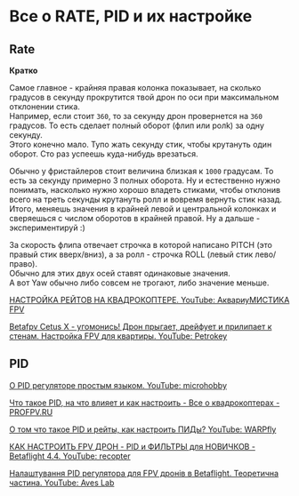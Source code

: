 # Все о RATE, PID и их настройке

## Rate

**Кратко**

Самое главное - крайняя правая колонка показывает, на сколько градусов в секунду прокрутится твой дрон по оси при максимальном отклонении стика.  
Например, если стоит `360`, то за секунду дрон провернется на `360` градусов. То есть сделает полный оборот (флип или ролk) за одну секунду.  
Этого конечно мало. Тупо жать секунду стик, чтобы крутануть один оборот. Сто раз успеешь куда-нибудь врезаться.  

Обычно у фристайлеров стоит величина близкая к `1000` градусам. То есть за секунду примерно 3 полных оборота. Ну и естественно нужно понимать, насколько нужно хорошо владеть стиками, чтобы отклонив всего на треть секунды крутануть ролл и вовремя вернуть стик назад.  
Итого, меняешь значения в крайней левой и центральной колонках и сверяешься с числом оборотов в крайней правой. Ну а дальше - экспериментируй :)

За скорость флипа отвечает строчка в которой написано PITCH (это правый стик вверх/вниз), а за ролл - строчка ROLL (левый стик лево/право).  
Обычно для этих двух осей ставят одинаковые значения.  
А вот Yaw обычно либо совсем не трогают, либо значение меньше.  

[НАСТРОЙКА РЕЙТОВ НА КВАДРОКОПТЕРЕ. YouTube: АквариуМИСТИКА FPV](https://www.youtube.com/watch?v=0IswQO2v-WY)

[Betafpv Cetus X - угомонись! Дрон прыгает, дрейфует и прилипает к стенам. Настройка FPV для квартиры. YouTube: Petrokey](https://www.youtube.com/watch?v=kPr2hmY9g5g)

## PID
[О PID регуляторе простым языком. YouTube: microhobby](https://www.youtube.com/watch?v=NbEhtZlSa6A)

[Что такое PID, на что влияет и как настроить - Все о квадрокоптерах - PROFPV.RU](https://profpv.ru/chto-takoe-pid-na-chto-vliyaet-i-kak-nastroit/)

[О том что такое PID и рейты, как настроить ПИДы? YouTube: WARPfly](https://www.youtube.com/watch?v=Rnytz89bVss)

[КАК НАСТРОИТЬ FPV ДРОН - PID и ФИЛЬТРЫ для НОВИЧКОВ - Betaflight 4.4. YouTube: recopter](https://www.youtube.com/watch?v=X5IRArDcGx8)

[Налаштування PID регулятора для FPV дронів в Betaflight. Теоретична частина. YouTube: Aves Lab](https://www.youtube.com/watch?v=NlqPHb28eaw)

